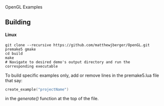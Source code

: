OpenGL Examples

## Building

#### Linux

    git clone --recursive https://github.com/matthewjberger/OpenGL.git
    premake5 gmake
    cd build
    make
    # Navigate to desired demo's output directory and run the corresponding executable

To build specific examples only, add or remove lines in the premake5.lua file that say:
```lua
create_example("projectName")
```
in the _generate()_ function at the top of the file.
